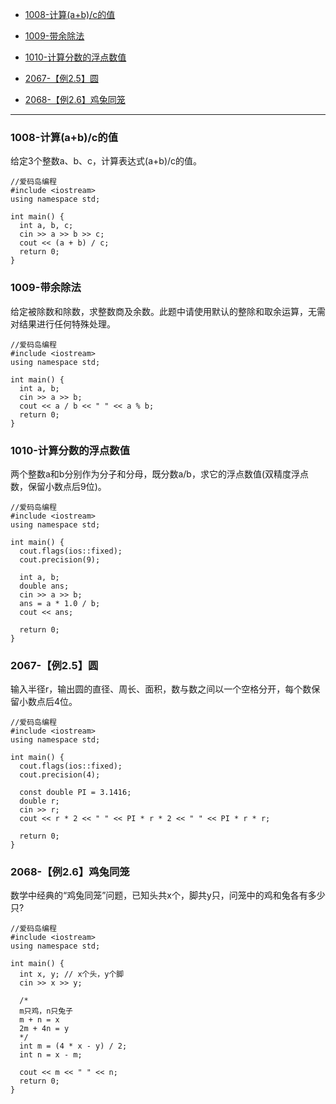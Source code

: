 - <a href="#QA01">1008-计算(a+b)/c的值</a>

- <a href="#QA02">1009-带余除法</a>

- <a href="#QA03">1010-计算分数的浮点数值</a>

- <a href="#QA04">2067-【例2.5】圆</a>

- <a href="#QA05">2068-【例2.6】鸡兔同笼</a>

--- 

### <div id="QA01">1008-计算(a+b)/c的值</div>

给定3个整数a、b、c，计算表达式(a+b)/c的值。

```prettyprint
//爱码岛编程 
#include <iostream>
using namespace std;

int main() {
  int a, b, c;
  cin >> a >> b >> c;
  cout << (a + b) / c;
  return 0;
}
```


### <div id="QA02">1009-带余除法</div>

给定被除数和除数，求整数商及余数。此题中请使用默认的整除和取余运算，无需对结果进行任何特殊处理。

```prettyprint
//爱码岛编程 
#include <iostream>
using namespace std;

int main() {
  int a, b;
  cin >> a >> b;
  cout << a / b << " " << a % b;
  return 0;
}
```


### <div id="QA03">1010-计算分数的浮点数值</div>

两个整数a和b分别作为分子和分母，既分数a/b，求它的浮点数值(双精度浮点数，保留小数点后9位)。

```prettyprint
//爱码岛编程 
#include <iostream>
using namespace std;

int main() {
  cout.flags(ios::fixed);
  cout.precision(9);

  int a, b;
  double ans;
  cin >> a >> b;
  ans = a * 1.0 / b;
  cout << ans;

  return 0;
}
```

### <div id="QA04">2067-【例2.5】圆</div>

输入半径r，输出圆的直径、周长、面积，数与数之间以一个空格分开，每个数保留小数点后4位。

```prettyprint
//爱码岛编程 
#include <iostream>
using namespace std;

int main() {
  cout.flags(ios::fixed);
  cout.precision(4);
  
  const double PI = 3.1416;
  double r;
  cin >> r;
  cout << r * 2 << " " << PI * r * 2 << " " << PI * r * r;
  
  return 0;
}
```

### <div id="QA05">2068-【例2.6】鸡兔同笼</div>

数学中经典的“鸡兔同笼”问题，已知头共x个，脚共y只，问笼中的鸡和兔各有多少只?

```prettyprint
//爱码岛编程
#include <iostream>
using namespace std;

int main() {
  int x, y; // x个头，y个脚
  cin >> x >> y;
  
  /*
  m只鸡，n只兔子
  m + n = x
  2m + 4n = y
  */
  int m = (4 * x - y) / 2;
  int n = x - m;
  
  cout << m << " " << n;
  return 0;
}
```